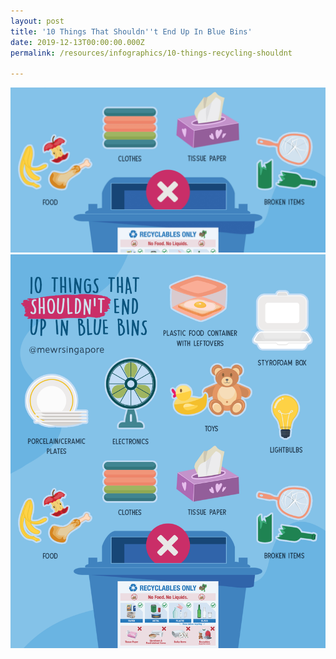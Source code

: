 ```yaml
---
layout: post
title: '10 Things That Shouldn''t End Up In Blue Bins'
date: 2019-12-13T00:00:00.000Z
permalink: /resources/infographics/10-things-recycling-shouldnt

---
```


![blue bin shouldn't infographic](/images/Blue-Bin-shouldnt-thumbnail.jpg)
![blue bin shouldn't infographic](/images/Blue-Bin-shouldnt.png)
